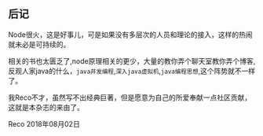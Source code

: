 ## 后记

Node很火，这是好事儿，可是如果没有多层次的人员和理论的接入，这样的热闹就未必是可持续的。

相关的书也太匮乏了,node原理相关的更少，大量的教你弄个聊天室教你弄个博客,反观人家java的什么，`java并发编程`,`深入java虚拟机`,`java编程思想`,这个阵势就不一样了。

我Reco不才，虽然写不出经典巨著，但是愿意为自己的所爱奉献一点社区贡献，这就是本杂志的来由了。

Reco
2018年08月02日 

